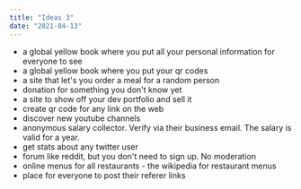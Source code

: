 ```yaml
---
title: "Ideas 3"
date: "2021-04-13"
---
```


- a global yellow book where you put all your personal information for everyone to see
- a global yellow book where you put your qr codes
- a site that let's you order a meal for a random person
- donation for something you don't know yet
- a site to show off your dev portfolio and sell it
- create qr code for any link on the web
- discover new youtube channels
- anonymous salary collector. Verify via their business email. The salary is valid for a year.
- get stats about any twitter user
- forum like reddit, but you don't need to sign up. No moderation
- online menus for all restaurants - the wikipedia for restaurant menus
- place for everyone to post their referer links
